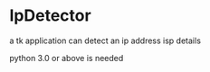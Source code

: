 IpDetector
==========

a tk application can detect an ip address isp details

python 3.0 or above is needed

